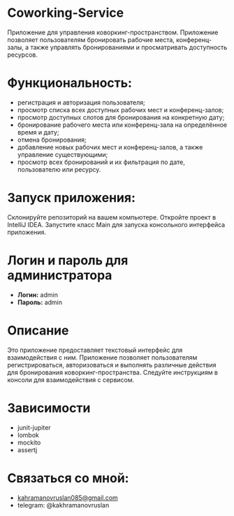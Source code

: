 # Coworking-Service 
Приложение для управления коворкинг-пространством. Приложение позволяет пользователям бронировать рабочие места, конференц-залы, а также управлять бронированиями и просматривать доступность ресурсов.

# Функциональность:
- регистрация и авторизация пользователя;
- просмотр списка всех доступных рабочих мест и конференц-залов;
- просмотр доступных слотов для бронирования на конкретную дату;
- бронирование рабочего места или конференц-зала на определённое время и дату;
- отмена бронирования;
- добавление новых рабочих мест и конференц-залов, а также управление существующими;
- просмотр всех бронирований и их фильтрация по дате, пользователю или ресурсу.

# Запуск приложения:
Склонируйте репозиторий на вашем компьютере.
Откройте проект в IntelliJ IDEA.
Запустите класс Main для запуска консольного интерфейса приложения.

# Логин и пароль для администратора
- **Логин:** admin
- **Пароль:** admin

# Описание
Это приложение предоставляет текстовый интерфейс для взаимодействия с ним. Приложение позволяет пользователям регистрироваться, авторизоваться и выполнять различные действия для бронирования коворкинг-пространства. Следуйте инструкциям в консоли для взаимодействия с сервисом.

# Зависимости
- junit-jupiter
- lombok
- mockito
- assertj

# Связаться со мной:
- kahramanovruslan085@gmail.com
- telegram: @kakhramanovruslan
